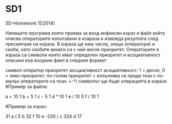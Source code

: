 # SD1
SD-Homework 1|(2014)

Напишете програма която приема за вход инфиксен израз и файл който описва операторите използвани в изараза и извежда резултата след пресмятане на израза. В израза ще има числа, знаци (оператори) и скоби, като скобите винаги са с най-висок приоритет. Операторите в израза са символи които имат определен приоритет и асоциативност описани във входния фаил в следния формат:

символ оператор приоритет аосциативност
асоциативност: 1 = дясно, 0 = ляво
приоритет: по-голям приоритет = изпълнява се преди тези с по-малък
операторите са тези: +-*/
символът ще бъде операцията в израза
#Пример за файла:

a + 10 1
b + 5 1
c - 5 1
d * 10 1
e / 10 0
f / 10 1

#Пример за израз:

31 a ( 5 b 32 f 10 e -230 ) c 324 d 17

